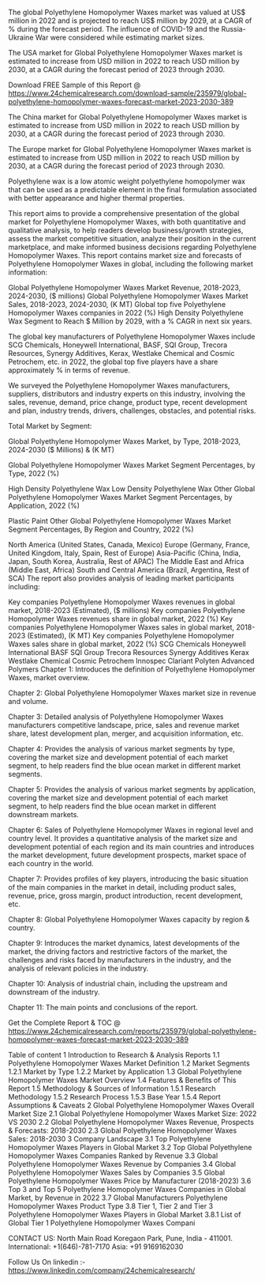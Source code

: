The global Polyethylene Homopolymer Waxes market was valued at US$ million in 2022 and is projected to reach US$ million by 2029, at a CAGR of % during the forecast period. The influence of COVID-19 and the Russia-Ukraine War were considered while estimating market sizes.

The USA market for Global Polyethylene Homopolymer Waxes  market is estimated to increase from USD million in 2022 to reach USD million by 2030, at a CAGR during the forecast period of 2023 through 2030.

Download FREE Sample of this Report @ https://www.24chemicalresearch.com/download-sample/235979/global-polyethylene-homopolymer-waxes-forecast-market-2023-2030-389

The China market for Global Polyethylene Homopolymer Waxes market is estimated to increase from USD million in 2022 to reach USD million by 2030, at a CAGR during the forecast period of 2023 through 2030.

The Europe market for Global Polyethylene Homopolymer Waxes market is estimated to increase from USD million in 2022 to reach USD million by 2030, at a CAGR during the forecast period of 2023 through 2030.

Polyethylene wax is a low atomic weight polyethylene homopolymer wax that can be used as a predictable element in the final formulation associated with better appearance and higher thermal properties.

This report aims to provide a comprehensive presentation of the global market for Polyethylene Homopolymer Waxes, with both quantitative and qualitative analysis, to help readers develop business/growth strategies, assess the market competitive situation, analyze their position in the current marketplace, and make informed business decisions regarding Polyethylene Homopolymer Waxes. This report contains market size and forecasts of Polyethylene Homopolymer Waxes in global, including the following market information:

Global Polyethylene Homopolymer Waxes Market Revenue, 2018-2023, 2024-2030, ($ millions)
Global Polyethylene Homopolymer Waxes Market Sales, 2018-2023, 2024-2030, (K MT)
Global top five Polyethylene Homopolymer Waxes companies in 2022 (%)
High Density Polyethylene Wax Segment to Reach $ Million by 2029, with a % CAGR in next six years.

The global key manufacturers of Polyethylene Homopolymer Waxes include SCG Chemicals, Honeywell International, BASF, SQI Group, Trecora Resources, Synergy Additives, Kerax, Westlake Chemical and Cosmic Petrochem, etc. in 2022, the global top five players have a share approximately % in terms of revenue.

We surveyed the Polyethylene Homopolymer Waxes manufacturers, suppliers, distributors and industry experts on this industry, involving the sales, revenue, demand, price change, product type, recent development and plan, industry trends, drivers, challenges, obstacles, and potential risks.

Total Market by Segment:

Global Polyethylene Homopolymer Waxes Market, by Type, 2018-2023, 2024-2030 ($ Millions) & (K MT)

Global Polyethylene Homopolymer Waxes Market Segment Percentages, by Type, 2022 (%)

High Density Polyethylene Wax
Low Density Polyethylene Wax
Other
Global Polyethylene Homopolymer Waxes Market Segment Percentages, by Application, 2022 (%)

Plastic
Paint
Other
Global Polyethylene Homopolymer Waxes Market Segment Percentages, By Region and Country, 2022 (%)

North America (United States, Canada, Mexico)
Europe (Germany, France, United Kingdom, Italy, Spain, Rest of Europe)
Asia-Pacific (China, India, Japan, South Korea, Australia, Rest of APAC)
The Middle East and Africa (Middle East, Africa)
South and Central America (Brazil, Argentina, Rest of SCA)
The report also provides analysis of leading market participants including:

Key companies Polyethylene Homopolymer Waxes revenues in global market, 2018-2023 (Estimated), ($ millions)
Key companies Polyethylene Homopolymer Waxes revenues share in global market, 2022 (%)
Key companies Polyethylene Homopolymer Waxes sales in global market, 2018-2023 (Estimated), (K MT)
Key companies Polyethylene Homopolymer Waxes sales share in global market, 2022 (%)
SCG Chemicals
Honeywell International
BASF
SQI Group
Trecora Resources
Synergy Additives
Kerax
Westlake Chemical
Cosmic Petrochem
Innospec
Clariant
Polyten
Advanced Polymers
Chapter 1: Introduces the definition of Polyethylene Homopolymer Waxes, market overview.

Chapter 2: Global Polyethylene Homopolymer Waxes market size in revenue and volume.

Chapter 3: Detailed analysis of Polyethylene Homopolymer Waxes manufacturers competitive landscape, price, sales and revenue market share, latest development plan, merger, and acquisition information, etc.

Chapter 4: Provides the analysis of various market segments by type, covering the market size and development potential of each market segment, to help readers find the blue ocean market in different market segments.

Chapter 5: Provides the analysis of various market segments by application, covering the market size and development potential of each market segment, to help readers find the blue ocean market in different downstream markets.

Chapter 6: Sales of Polyethylene Homopolymer Waxes in regional level and country level. It provides a quantitative analysis of the market size and development potential of each region and its main countries and introduces the market development, future development prospects, market space of each country in the world.

Chapter 7: Provides profiles of key players, introducing the basic situation of the main companies in the market in detail, including product sales, revenue, price, gross margin, product introduction, recent development, etc.

Chapter 8: Global Polyethylene Homopolymer Waxes capacity by region & country.

Chapter 9: Introduces the market dynamics, latest developments of the market, the driving factors and restrictive factors of the market, the challenges and risks faced by manufacturers in the industry, and the analysis of relevant policies in the industry.

Chapter 10: Analysis of industrial chain, including the upstream and downstream of the industry.

Chapter 11: The main points and conclusions of the report.

Get the Complete Report & TOC @ https://www.24chemicalresearch.com/reports/235979/global-polyethylene-homopolymer-waxes-forecast-market-2023-2030-389

Table of content
1 Introduction to Research & Analysis Reports
1.1 Polyethylene Homopolymer Waxes Market Definition
1.2 Market Segments
1.2.1 Market by Type
1.2.2 Market by Application
1.3 Global Polyethylene Homopolymer Waxes Market Overview
1.4 Features & Benefits of This Report
1.5 Methodology & Sources of Information
1.5.1 Research Methodology
1.5.2 Research Process
1.5.3 Base Year
1.5.4 Report Assumptions & Caveats
2 Global Polyethylene Homopolymer Waxes Overall Market Size
2.1 Global Polyethylene Homopolymer Waxes Market Size: 2022 VS 2030
2.2 Global Polyethylene Homopolymer Waxes Revenue, Prospects & Forecasts: 2018-2030
2.3 Global Polyethylene Homopolymer Waxes Sales: 2018-2030
3 Company Landscape
3.1 Top Polyethylene Homopolymer Waxes Players in Global Market
3.2 Top Global Polyethylene Homopolymer Waxes Companies Ranked by Revenue
3.3 Global Polyethylene Homopolymer Waxes Revenue by Companies
3.4 Global Polyethylene Homopolymer Waxes Sales by Companies
3.5 Global Polyethylene Homopolymer Waxes Price by Manufacturer (2018-2023)
3.6 Top 3 and Top 5 Polyethylene Homopolymer Waxes Companies in Global Market, by Revenue in 2022
3.7 Global Manufacturers Polyethylene Homopolymer Waxes Product Type
3.8 Tier 1, Tier 2 and Tier 3 Polyethylene Homopolymer Waxes Players in Global Market
3.8.1 List of Global Tier 1 Polyethylene Homopolymer Waxes Compani

CONTACT US:
North Main Road Koregaon Park, Pune, India - 411001.
International: +1(646)-781-7170
Asia: +91 9169162030

Follow Us On linkedin :- https://www.linkedin.com/company/24chemicalresearch/
